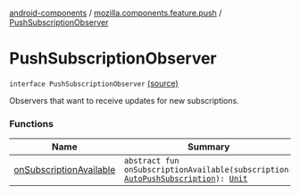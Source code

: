 [android-components](../../index.md) / [mozilla.components.feature.push](../index.md) / [PushSubscriptionObserver](./index.md)

# PushSubscriptionObserver

`interface PushSubscriptionObserver` [(source)](https://github.com/mozilla-mobile/android-components/blob/master/components/feature/push/src/main/java/mozilla/components/feature/push/AutoPushFeature.kt#L262)

Observers that want to receive updates for new subscriptions.

### Functions

| Name | Summary |
|---|---|
| [onSubscriptionAvailable](on-subscription-available.md) | `abstract fun onSubscriptionAvailable(subscription: `[`AutoPushSubscription`](../-auto-push-subscription/index.md)`): `[`Unit`](https://kotlinlang.org/api/latest/jvm/stdlib/kotlin/-unit/index.html) |
